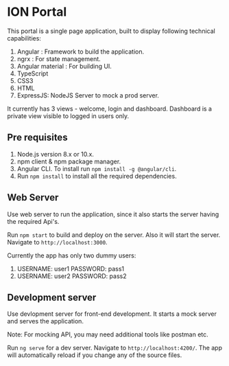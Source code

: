 # ION Portal

This portal is a single page application, built to display following technical capabilities:

1. Angular : Framework to build the application.
2. ngrx : For state management.
3. Angular material : For building UI.
2. TypeScript
3. CSS3
4. HTML
5. ExpressJS: NodeJS Server to mock a prod server. 

It currently has 3 views - welcome, login and dashboard. Dashboard is a private view visible to logged in users only.

## Pre requisites
1. Node.js version 8.x or 10.x.
2. npm client & npm package manager.
3. Angular CLI. To install run `npm install -g @angular/cli`.
4. Run `npm install` to install all the required dependencies.


## Web Server

Use web server to run the application, since it also starts the server having the required Api's.

Run `npm start` to build and deploy on the server. Also it will start the server. Navigate to `http://localhost:3000`.

Currently the app has only two dummy users:
1. USERNAME: user1
   PASSWORD: pass1
2. USERNAME: user2
   PASSWORD: pass2

## Development server

Use devlopment server for front-end development. It starts a mock server and serves the application.

Note: For mocking API, you may need additional tools like postman etc.

Run `ng serve` for a dev server. Navigate to `http://localhost:4200/`. The app will automatically reload if you change any of the source files.
